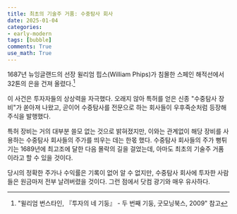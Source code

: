 ```yaml
---
title: 최초의 기술주 거품: 수중탐사 회사
date: 2025-01-04
categories: 
- early-modern
tags: [bubble]
comments: True
use_math: True
---
```




1687년 뉴잉글랜드의 선장  윌리엄 핍스(William Phips)가 침몰한 스페인 해적선에서 32톤의 은을 건져 올렸다.[^1]

이 사건은 투자자들의 상상력을 자극했다. 오래지 않아 특허를 얻은 신종 "수중탐사 장비"가 쏟아져 나왔고, 곧이어 수중탐사를 전문으로 하는 회사들이 우후죽순처럼 등장해 주식을 발행했다. 

특허 장비는 거의 대부분 쓸모 없는 것으로 밝혀졌지만, 이와는 관계없이 해당 장비를 사용하는 수중탐사 회사들의 주가를 띄우는 데는 한몫 했다. 수중탐사 회사들의 주가 뻥튀기는 1689년에 최고조에 달한 다음 몰락의 길을 걸었는데, 아마도 최초의 기술주 거품이라고 할 수 있을 것이다.

당시의 정확한 주가나 수익률은 기록이 없어 알 수 없지만, 수중탐사 회사에 투자한 사람들은 원금마저 전부 날려버렸을 것이다. 그런 점에서 닷컴 광기와 매우 유사하다.

[^1]: "윌리엄 번스타인, 『투자의 네 기둥』 - 두 번째 기둥, 굿모닝북스, 2009" 참고
